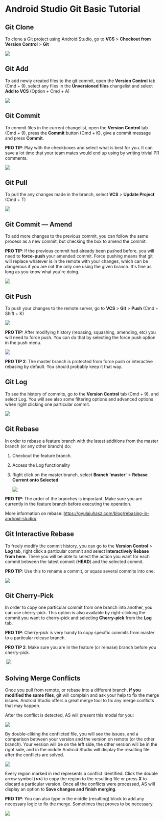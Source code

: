 # Android Studio Git Basic Tutorial

## Git Clone

To clone a Git project using Android Studio, go to **VCS** > **Checkout from Version Control** > **Git**

![](https://tva1.sinaimg.cn/large/0082zybpgy1gc822k446cj30ez0ef76g.jpg)

## Git Add

To add newly created files to the git commit, open the **Version Control** tab (Cmd + 9), select any files in the **Unversioned files** changelist and select **Add to VCS** (Option + Cmd + A)

![](https://tva1.sinaimg.cn/large/0082zybpgy1gc8256xyh5j30bq08tjse.jpg)

## Git Commit

To commit files in the current changelist, open the **Version Control** tab (Cmd + 9), press the **Commit** button (Cmd + K), give a commit message and press **Commit**.

**PRO TIP**: Play with the checkboxes and select what is best for you. It can save a lot time that your team mates would end up using by writing trivial PR comments.

![](https://tva1.sinaimg.cn/large/0082zybpgy1gc82c28ijgj30m40moq60.jpg)

## Git Pull

To pull the any changes made in the branch, select **VCS** > **Update Project** (Cmd + T)

![](https://tva1.sinaimg.cn/large/0082zybpgy1gc82m1yld6j30an059wfa.jpg)

## Git Commit — Amend

To add more changes to the previous commit, you can follow the same process as a new commit, but checking the box to amend the commit. 

**PRO TIP**: If the previous commit had already been pushed before, you will need to **force-push** your amended commit. Force pushing means that git will replace whatever is in the remote with your changes, which can be dangerous if you are not the only one using the given branch. It's fine as long as you know what you're doing.

![](https://tva1.sinaimg.cn/large/0082zybpgy1gc82rpy4hpj30ko0amta7.jpg)

## Git Push

To push your changes to the remote server, go to **VCS** > **Git** > **Push** (Cmd + Shift + K)

![](https://tva1.sinaimg.cn/large/0082zybpgy1gc82y1th1sj30j90duq72.jpg)

**PRO TIP:** After modifying history (rebasing, squashing, amending, etc) you will need to force push. You can do that by selecting the force push option in the push menu.

![](https://tva1.sinaimg.cn/large/0082zybpgy1gc837mmm2zj308k04cjrt.jpg)

**PRO TIP 2**: The master branch is protected from force push or interactive rebasing by default. You should probably keep it that way.

## Git Log

To see the history of commits, go to the **Version Control** tab (Cmd + 9), and select Log. You will see also some filtering options and advanced options when right clicking one particular commit.

![](https://tva1.sinaimg.cn/large/0082zybpgy1gc83dhkp99j309f07sq36.jpg)

## Git Rebase

In order to rebase a feature branch with the latest additions from the master branch (or any other branch) do:

1. Checkout the feature branch.

2. Access the Log functionality

3. Right click on the master branch, select **Branch 'master'** > **Rebase Current onto Selected**

   ![](https://tva1.sinaimg.cn/large/0082zybpgy1gc83l1tvepj30i408gq4h.jpg)

**PRO TIP**: The order of the branches is important. Make sure you are currently in the feature branch before executing the operation.

More information on rebase: <https://gyulajuhasz.com/blog/rebasing-in-android-studio/>

## Git Interactive Rebase

To freely modify the commit history, you can go to the **Version Control** > **Log** tab, right click a particular commit and select **Interactively Rebase from here**. There you will be able to select the action you want for each commit between the latest commit (**HEAD**) and the selected commit.

**PRO TIP**: Use this to rename a commit, or squas several commits into one.

![](https://tva1.sinaimg.cn/large/0082zybpgy1gc83sk5ze8j30b508u3ze.jpg)

## Git Cherry-Pick

In order to copy one particular commit from one branch into another, you can use cherry-pick. This option is also available by right-clicking the commit you want to cherry-pick and selecting **Cherry-pick** from the **Log** tab.

**PRO TIP**: Cherry-pick is very handy to copy specific commits from master to a particular release branch.

**PRO TIP 2**: Make sure you are in the feature (or release) branch before you cherry-pick.

 ![](https://tva1.sinaimg.cn/large/0082zybpgy1gc842eu0usj308a04cq3c.jpg)

## Solving Merge Conflicts

Once you pull from remote, or rebase into a different branch, **if you modified the same files**, git will complain and ask your help to fix the merge issues. Android Studio offers a great merge tool to fix any merge conflicts that may happen.

After the conflict is detected, AS will present this modal for you:

![](https://tva1.sinaimg.cn/large/0082zybpgy1gc849ejo36j30i40gvjsx.jpg)

By double-cliking the conflicted file, you will see the issues, and a comparison between your version and the version on remote (or the other branch). Your version will be on the left side, the other version will be in the right side, and in the middle Android Studio will display the resulting file after the conflicts are solved.

![](https://tva1.sinaimg.cn/large/0082zybpgy1gc84c9xisrj31340pln22.jpg)

Every region marked in red represents a conflict identified. Click the double arrow symbol (**>>**) to copy the region to the resulting file or press **X** to discard a particular version. Once all the conflicts were processed, AS will display an option to **Save changes and finish merging**.

**PRO TIP**: You can also type in the middle (resulting) block to add any necessary logic to fix the merge. Sometimes that proves to be necessary.

![](https://tva1.sinaimg.cn/large/0082zybpgy1gc84g7zv1ij30g10blwgk.jpg)

